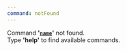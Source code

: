 ```yaml
---
command: notFound
---
```


[](sleep:400)
Command **'[`name`](const:command)'** not found.  
Type **'help'** to find available commands.
